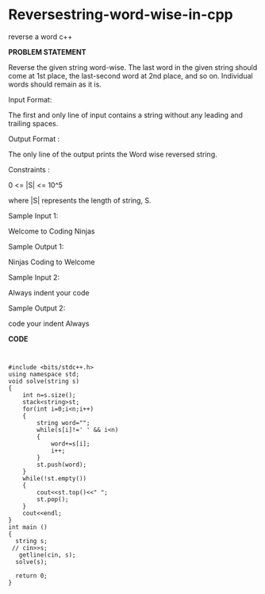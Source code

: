 # Reversestring-word-wise-in-cpp
reverse a word c++

**PROBLEM STATEMENT**

Reverse the given string word-wise. The last word in the given string should come at 1st place, the last-second word at 2nd place, and so on. Individual words should remain as it is.

Input Format:

The first and only line of input contains a string without any leading and trailing spaces.

Output Format :

The only line of the output prints the Word wise reversed string.

Constraints :

0 <= |S| <= 10^5

where |S| represents the length of string, S.

Sample Input 1:

Welcome to Coding Ninjas

Sample Output 1:

Ninjas Coding to Welcome

Sample Input 2:

Always indent your code

Sample Output 2:

code your indent Always


**CODE**
```


#include <bits/stdc++.h>
using namespace std;
void solve(string s)
{
    int n=s.size();
    stack<string>st;
    for(int i=0;i<n;i++)
    {
        string word="";
        while(s[i]!=' ' && i<n)
        {
            word+=s[i];
            i++;
        }
        st.push(word);
    }
    while(!st.empty())
    {
        cout<<st.top()<<" ";
        st.pop();
    }
    cout<<endl;
}
int main ()
{
  string s;
 // cin>>s;
   getline(cin, s);
  solve(s);
  
  return 0;
}

